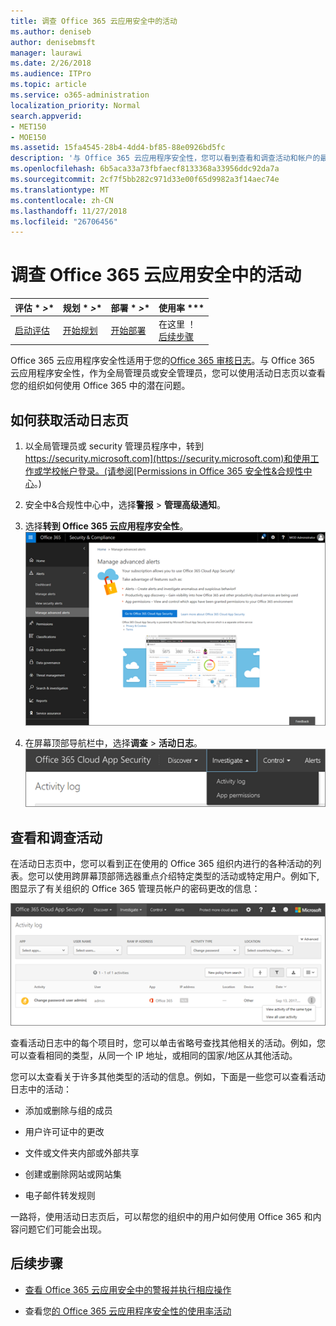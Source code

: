 ```yaml
---
title: 调查 Office 365 云应用安全中的活动
ms.author: deniseb
author: denisebmsft
manager: laurawi
ms.date: 2/26/2018
ms.audience: ITPro
ms.topic: article
ms.service: o365-administration
localization_priority: Normal
search.appverid:
- MET150
- MOE150
ms.assetid: 15fa4545-28b4-4dd4-bf85-88e0926bd5fc
description: '与 Office 365 云应用程序安全性，您可以看到查看和调查活动和帐户的最新动态 Office 365 环境中。 '
ms.openlocfilehash: 6b5aca33a73fbfaecf8133368a33956ddc92da7a
ms.sourcegitcommit: 2cf7f5bb282c971d33e00f65d9982a3f14aec74e
ms.translationtype: MT
ms.contentlocale: zh-CN
ms.lasthandoff: 11/27/2018
ms.locfileid: "26706456"
---
```

# <a name="investigate-an-activity-in-office-365-cloud-app-security"></a>调查 Office 365 云应用安全中的活动
  
|评估 * *\>**|规划 * *\>**|部署 * *\>**|使用率 ***|
|:-----|:-----|:-----|:-----|
|[启动评估](office-365-cas-overview.md) <br/> |[开始规划](get-ready-for-office-365-cas.md) <br/> |[开始部署](turn-on-office-365-cas.md) <br/> |在这里 ！  <br/> [后续步骤](#next-steps) <br/> |
   
Office 365 云应用程序安全性适用于您的[Office 365 审核日志](detailed-properties-in-the-office-365-audit-log.md)。与 Office 365 云应用程序安全性，作为全局管理员或安全管理员，您可以使用活动日志页以查看您的组织如何使用 Office 365 中的潜在问题。
  
## <a name="how-to-get-to-the-activity-log-page"></a>如何获取活动日志页

1. 以全局管理员或 security 管理员程序中，转到[https://security.microsoft.com](https://security.microsoft.com)和使用工作或学校帐户登录。(请参阅[Permissions in Office 365 安全性&amp;合规性中心](permissions-in-the-security-and-compliance-center.md)。)
    
2. 安全中&amp;合规性中心中，选择**警报** \> **管理高级通知**。
    
3. 选择**转到 Office 365 云应用程序安全性**。<br/>![安全中&amp;合规性中心中，选择管理高级通知转到 Office 365 云应用程序安全性](media/958632d4-03e3-4ade-8e22-d5509db6fca7.png)
  
4. 在屏幕顶部导航栏中，选择**调查** \> **活动日志**。<br/>![在 O365 CAS 门户中，选择调查。](media/8c7b87c9-71a6-4952-adb2-185e941ffe9a.png)
  
## <a name="review-and-investigate-activities"></a>查看和调查活动

在活动日志页中，您可以看到正在使用的 Office 365 组织内进行的各种活动的列表。您可以使用跨屏幕顶部筛选器重点介绍特定类型的活动或特定用户。例如下, 图显示了有关组织的 Office 365 管理员帐户的密码更改的信息：
  
![在 Office 365 云应用程序安全选择调查\>活动日志。](media/5d54600c-59cd-4f33-b4f0-29b75c37baae.png)
  
查看活动日志中的每个项目时，您可以单击省略号查找其他相关的活动。例如，您可以查看相同的类型，从同一个 IP 地址，或相同的国家/地区从其他活动。
  
您可以太查看关于许多其他类型的活动的信息。例如，下面是一些您可以查看活动日志中的活动：
  
- 添加或删除与组的成员
    
- 用户许可证中的更改
    
- 文件或文件夹内部或外部共享
    
- 创建或删除网站或网站集
    
- 电子邮件转发规则
    
一路将，使用活动日志页后，可以帮您的组织中的用户如何使用 Office 365 和内容问题它们可能会出现。
  
## <a name="next-steps"></a>后续步骤

- [查看 Office 365 云应用安全中的警报并执行相应操作](review-office-365-cas-alerts.md)
    
- 查看您[的 Office 365 云应用程序安全性的使用率活动](utilization-activities-for-ocas.md)
    

